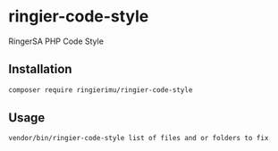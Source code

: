 # ringier-code-style
RingerSA PHP Code Style

## Installation

```bash
composer require ringierimu/ringier-code-style
```

## Usage

```bash
vendor/bin/ringier-code-style list of files and or folders to fix
```
